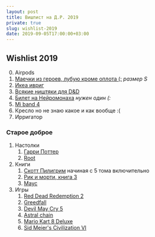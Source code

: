 ```yaml
---
layout: post
title: Вишлист на Д.Р. 2019
private: true
slug: wishlist-2019
date: 2019-09-05T17:00:00+03:00
---
```


## Wishlist 2019

0. Airpods
1. [Маечки из героев, лубую кроме оплота (:](https://www.deadbrush.ru/catalog/games/homm3/) _размер S_
2. [Икеа ивриг](https://www.ikea.com/ru/ru/catalog/products/60445230/)
3. [Всякие ништяки для D&D](https://geektankgames.com/)
4. [Билет на Нейромонаха](https://afisha.yandex.ru/moscow/concert/neiromonakh-feofan-2019-12) _нужен один (:_ 
5. [Mi band 4](https://beru.ru/product/braslet-xiaomi-mi-band-4-graphite-black/100672549793)
6. Кресло но не знаю какое и как вообще :(
7. Ирригатор

### Старое доброе
1. Настолки
    1. [Гарри Поттер](https://super01.ru/products/nastolnaya-igra-garri-potter-bitva-za-khogvarts-hogwarts-battle-1)
    2. [Root](https://boardgamegeek.com/boardgame/237182/root)
2. Книги
    1. [Скотт Пилигрим](http://www.chookandgeek.ru/search?q=%D0%A1%D0%9A%D0%9E%D0%A2%D0%A2+%D0%9F%D0%98%D0%9B%D0%98%D0%93%D0%A0%D0%98%D0%9C) начиная с 5 тома включительно
    2. [Рик и морти, книга 3](https://www.chookandgeek.ru/product/rik-i-morti-istorii-za-kadrom) 
    3. [Маус](https://www.chookandgeek.ru/product/maus)
3. Игры
    1. [Red Dead Redemption 2](https://www.mvideo.ru/products/ps4-igra-take-two-red-dead-redemption-2-40070013)
    2. [Greedfall](https://www.mvideo.ru/products/ps4-igra-focus-home-greedfall-40072204)
    3. [Devil May Cry 5](https://www.mvideo.ru/products/ps4-igra-capcom-devil-may-cry-5-40070811)
    4. [Astral chain](https://www.mvideo.ru/products/switch-igra-nintendo-astral-chain-40071640)
    5. [Mario Kart 8 Deluxe](https://www.mvideo.ru/products/switch-igra-nintendo-mario-kart-8-deluxe-40065934)
    6. [Sid Meier's Civilization VI](https://www.nintendo.ru/-/Nintendo-Switch/Sid-Meier-s-Civilization-VI-1460609.html)
